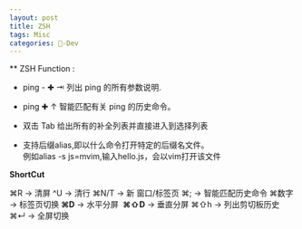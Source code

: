 ```yaml
---
layout: post
title: ZSH  
tags: Misc
categories: -Dev
---
```



** ZSH Function :

- ping -  ✚  ⇥   列出 ping 的所有参数说明.

- ping ✚  ↑      智能匹配有关 ping 的历史命令。

- 双击 Tab        给出所有的补全列表并直接进入到选择列表

- 支持后缀alias,即以什么命令打开特定的后缀名文件。  
	例如alias -s js=mvim,输入hello.js，会以vim打开该文件

**ShortCut**
  
⌘R        → 清屏
^U         → 清行
⌘N/T      → 新 窗口/标签页
⌘;        → 智能匹配历史命令
⌘数字     → 标签页切换
**⌘D**    → 水平分屏 
**⌘⇧D**  → 垂直分屏
⌘⇧h      → 列出剪切板历史
⌘↵       → 全屏切换 



